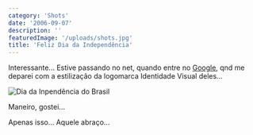 ```yaml
---
category: 'Shots'
date: '2006-09-07'
description: ''
featuredImage: '/uploads/shots.jpg'
title: 'Feliz Dia da Independência'
---
```


Interessante... Estive passando no net, quando entre no [Google](http://www.google.com.br/), qnd me deparei com a estilização da logomarca Identidade Visual deles...

![Dia da Inpendência do Brasil](/uploads/brazil06.jpg)

Maneiro, gostei...

Apenas isso... Aquele abraço...
